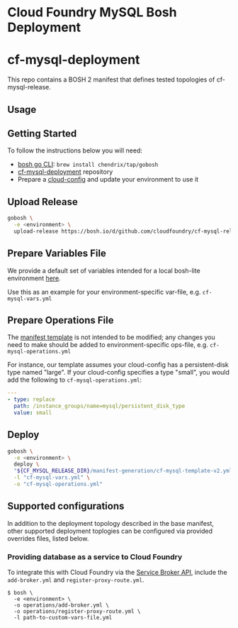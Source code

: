 # Cloud Foundry MySQL Bosh Deployment

# cf-mysql-deployment

This repo contains a BOSH 2 manifest that defines tested topologies of cf-mysql-release.

## Usage

## Getting Started

To follow the instructions below you will need:

* [bosh go CLI](https://github.com/cloudfoundry/bosh-cli): `brew install chendrix/tap/gobosh`
* [cf-mysql-deployment](https://github.com/cloudfoundry/cf-mysql-deployment) repository
* Prepare a [cloud-config](http://bosh.io/docs/cloud-config.html) and update your environment to use it

## Upload Release

```bash
gobosh \
  -e <environment> \
  upload-release https://bosh.io/d/github.com/cloudfoundry/cf-mysql-release
```

## Prepare Variables File

We provide a default set of variables intended for a local bosh-lite environment
[here](https://github.com/cloudfoundry/cf-mysql-deployment/blob/master/bosh-lite/default-vars.yml).

Use this as an example for your environment-specific var-file, e.g. `cf-mysql-vars.yml`

## Prepare Operations File

The [manifest template](https://github.com/cloudfoundry/cf-mysql-deployment/blob/master/cf-mysql-deployment.yml)
is not intended to be modified; any changes you need to make should be added to
environment-specific ops-file, e.g. `cf-mysql-operations.yml`

For instance, our template assumes your cloud-config has a persistent-disk type
named "large". If your cloud-config specifies a type "small", you would add the
following to `cf-mysql-operations.yml`:

```yml
---
- type: replace
  path: /instance_groups/name=mysql/persistent_disk_type
  value: small
```

## Deploy

```bash
gobosh \
  -e <environment> \
  deploy \
  "${CF_MYSQL_RELEASE_DIR}/manifest-generation/cf-mysql-template-v2.yml" \
  -l "cf-mysql-vars.yml" \
  -o "cf-mysql-operations.yml"
```

## Supported configurations

In addition to the deployment topology described in the base manifest, other
supported deployment toplogies can be configured via provided overrides files,
listed below.

### Providing database as a service to Cloud Foundry

To integrate this with Cloud Foundry via the
[Service Broker API](https://docs.cloudfoundry.org/services/api.html),
include the `add-broker.yml` and `register-proxy-route.yml`.

```
$ bosh \
  -e <environment> \
  -o operations/add-broker.yml \
  -o operations/register-proxy-route.yml \
  -l path-to-custom-vars-file.yml
```

